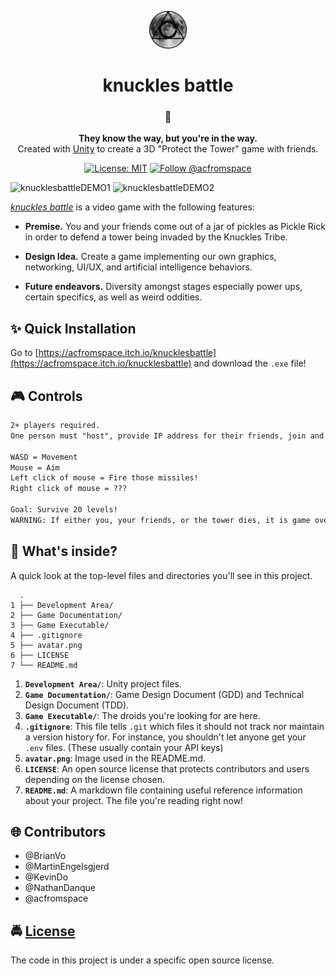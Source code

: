 <!-- HEADING -->

<p align="center">
  <img src="./avatar.png" width="60">
</p>
<h1 align="center">️knuckles battle</h1>

<!-- DESCRIPTION -->

<h3 align="center">
  <span role="img" aria-label="Hedgehog">🦔</span>
</h3>
<p align="center">
  <strong>They know the way, but you're in the way.</strong><br>
  Created with <a href="https://unity3d.com/" target="_blank">Unity</a> to create a 3D "Protect the Tower" game with friends.
</p>

<!-- INFORMATION (Shields:IO) -->

<p align="center">
    <a href="https://github.com/acfromspace/knucklesbattle/blob/master/LICENSE">
        <img src="https://img.shields.io/github/license/mashape/apistatus.svg"
            alt="License: MIT"></a>
    <a href="https://twitter.com/intent/follow?screen_name=acfromspace">
        <img src="https://img.shields.io/twitter/follow/acfromspace.svg?style=social&logo=twitter"
            alt="Follow @acfromspace"></a>
</p>

<!-- FEATURES -->

![knucklesbattleDEMO1](https://user-images.githubusercontent.com/10361542/45701328-c4837880-bb23-11e8-8870-101b9d3f76c2.gif)
![knucklesbattleDEMO2](https://user-images.githubusercontent.com/10361542/45702068-b171a800-bb25-11e8-8a61-c5b4842c5584.gif)

[*knuckles battle*](https://acfromspace.itch.io/knucklesbattle) is a video game with the following features:

- **Premise.** You and your friends come out of a jar of pickles as Pickle Rick in order to defend a tower being invaded by the Knuckles Tribe.

- **Design Idea.** Create a game implementing our own graphics, networking, UI/UX, and artificial intelligence behaviors.

- **Future endeavors.** Diversity amongst stages especially power ups, certain specifics, as well as weird oddities.

<!-- QUICK INSTALLATION -->

## <span role="img" aria-label="Sparkles">✨</span> Quick Installation

Go to [https://acfromspace.itch.io/knucklesbattle](https://acfromspace.itch.io/knucklesbattle) and download the `.exe` file!

<!-- IN-DEPTH GUIDE -->

## <span role="img" aria-label="Video Game">🎮</span> Controls

```txt
2+ players required.
One person must "host", provide IP address for their friends, join and ready in the lobby.

WASD = Movement
Mouse = Aim
Left click of mouse = Fire those missiles!
Right click of mouse = ???

Goal: Survive 20 levels!
WARNING: If either you, your friends, or the tower dies, it is game over!
```

<!-- WHAT'S INSIDE? -->

## <span role="img" aria-label="Thinking Face">🤔</span> What's inside?

A quick look at the top-level files and directories you'll see in this project.

```
  .
1 ├── Development Area/
2 ├── Game Documentation/
3 ├── Game Executable/
4 ├── .gitignore
5 ├── avatar.png
6 ├── LICENSE   
7 └── README.md
```

1.  **`Development Area/`**: Unity project files.
2.  **`Game Documentation/`**: Game Design Document (GDD) and Technical Design Document (TDD).
3.  **`Game Executable/`**: The droids you're looking for are here.
4.  **`.gitignore`**: This file tells `.git` which files it should not track nor maintain a version history for. For instance, you shouldn't let anyone get your `.env` files. (These usually contain your API keys)
5.  **`avatar.png`**: Image used in the README.md.
6.  **`LICENSE`**: An open source license that protects contributors and users depending on the license chosen.
7.  **`README.md`**: A markdown file containing useful reference information about your project. The file you're reading right now!

<!-- CONTRIBUTORS -->

## <span role="img" aria-label="Globe With Meridians">🌐</span> Contributors

- @BrianVo
- @MartinEngelsgjerd
- @KevinDo
- @NathanDanque
- @acfromspace

<!-- LICENSE -->

## <span role="img" aria-label="Oncoming Police Car">🚔</span> [License](LICENSE)

The code in this project is under a specific open source license.

